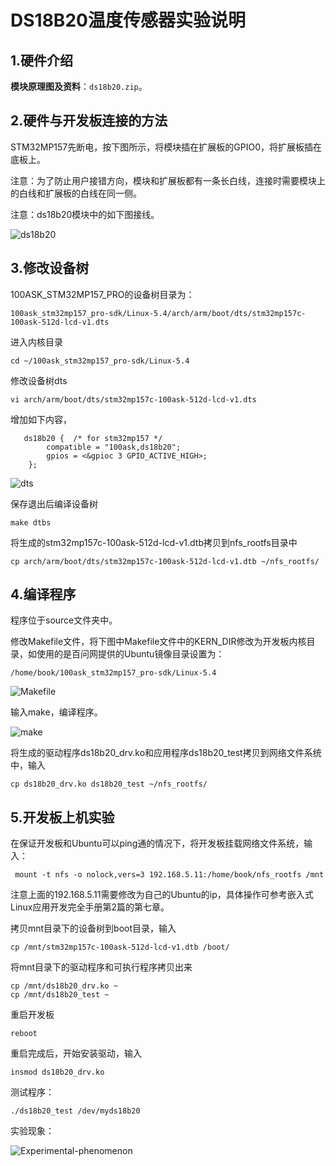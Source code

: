 # DS18B20温度传感器实验说明



## 1.硬件介绍

**模块原理图及资料**：`ds18b20.zip`。

## 2.硬件与开发板连接的方法

STM32MP157先断电，按下图所示，将模块插在扩展板的GPIO0，将扩展板插在底板上。

注意：为了防止用户接错方向，模块和扩展板都有一条长白线，连接时需要模块上的白线和扩展板的白线在同一侧。

注意：ds18b20模块中的如下图接线。

![ds18b20](https://cdn.staticaly.com/gh/DongshanPI/LinuxCodeLibrary-Photos@master/St/STM32MP157/Pro/06-ds18b20driver_ds18b20.png)

## 3.修改设备树

100ASK_STM32MP157_PRO的设备树目录为：	

`100ask_stm32mp157_pro-sdk/Linux-5.4/arch/arm/boot/dts/stm32mp157c-100ask-512d-lcd-v1.dts`

进入内核目录

```
cd ~/100ask_stm32mp157_pro-sdk/Linux-5.4
```

修改设备树dts

```
vi arch/arm/boot/dts/stm32mp157c-100ask-512d-lcd-v1.dts
```

增加如下内容，

```
   ds18b20 {  /* for stm32mp157 */
        compatible = "100ask,ds18b20";
        gpios = <&gpioc 3 GPIO_ACTIVE_HIGH>;
    };
```

![dts](https://cdn.staticaly.com/gh/DongshanPI/LinuxCodeLibrary-Photos@master/St/STM32MP157/Pro/06-ds18b20driver_dts.png)

保存退出后编译设备树

```
make dtbs
```

将生成的stm32mp157c-100ask-512d-lcd-v1.dtb拷贝到nfs_rootfs目录中

```
cp arch/arm/boot/dts/stm32mp157c-100ask-512d-lcd-v1.dtb ~/nfs_rootfs/
```

## 4.编译程序

程序位于source文件夹中。

修改Makefile文件，将下图中Makefile文件中的KERN_DIR修改为开发板内核目录，如使用的是百问网提供的Ubuntu镜像目录设置为：

```
/home/book/100ask_stm32mp157_pro-sdk/Linux-5.4
```

![Makefile](https://cdn.staticaly.com/gh/DongshanPI/LinuxCodeLibrary-Photos@master/St/STM32MP157/Pro/06-ds18b20driver_Makefile.png)

输入make，编译程序。

![make](https://cdn.staticaly.com/gh/DongshanPI/LinuxCodeLibrary-Photos@master/St/STM32MP157/Pro/06-ds18b20driver_make.png)

将生成的驱动程序ds18b20_drv.ko和应用程序ds18b20_test拷贝到网络文件系统中，输入

```
cp ds18b20_drv.ko ds18b20_test ~/nfs_rootfs/
```



## 5.开发板上机实验

在保证开发板和Ubuntu可以ping通的情况下，将开发板挂载网络文件系统，输入：

```
 mount -t nfs -o nolock,vers=3 192.168.5.11:/home/book/nfs_rootfs /mnt
```

注意上面的192.168.5.11需要修改为自己的Ubuntu的ip，具体操作可参考嵌入式Linux应用开发完全手册第2篇的第七章。

拷贝mnt目录下的设备树到boot目录，输入

```
cp /mnt/stm32mp157c-100ask-512d-lcd-v1.dtb /boot/
```

将mnt目录下的驱动程序和可执行程序拷贝出来

```
cp /mnt/ds18b20_drv.ko ~
cp /mnt/ds18b20_test ~
```

重启开发板

```
reboot
```

重启完成后，开始安装驱动，输入

```
insmod ds18b20_drv.ko
```

测试程序：

```
./ds18b20_test /dev/myds18b20
```

实验现象：

![Experimental-phenomenon](https://cdn.staticaly.com/gh/DongshanPI/LinuxCodeLibrary-Photos@master/St/STM32MP157/Pro/06-ds18b20driver_Experimental-phenomenon.png)
